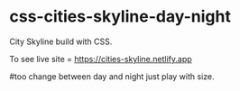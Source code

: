 # css-cities-skyline-day-night
City Skyline build with CSS.

To see live site = https://cities-skyline.netlify.app

#too change between day and night just play with size.
